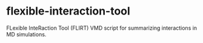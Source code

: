 # flexible-interaction-tool
FLexible InteRaction Tool (FLIRT) VMD script for summarizing interactions in MD simulations.
